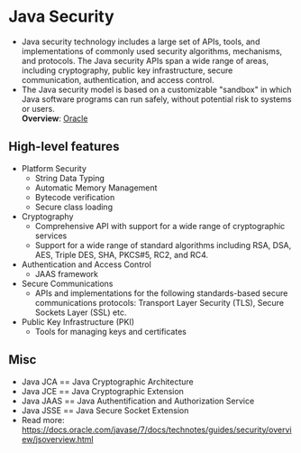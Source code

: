 # Java Security  
* Java security technology includes a large set of APIs, tools, and implementations of commonly used security algorithms, mechanisms, and protocols. The Java security APIs span a wide range of areas, including cryptography, public key infrastructure, secure communication, authentication, and access control.  
* The Java security model is based on a customizable "sandbox" in which Java software programs can run safely, without potential risk to systems or users.  
**Overview**: [Oracle](https://www.oracle.com/technetwork/java/javase/jaas/index.html)  
## High-level features
* Platform Security
	* String Data Typing
	* Automatic Memory Management
	* Bytecode verification
	* Secure class loading
* Cryptography
	* Comprehensive API with support for a wide range of cryptographic services 
	* Support for a wide range of standard algorithms including RSA, DSA, AES, Triple DES, SHA, PKCS#5, RC2, and RC4.
* Authentication and Access Control
	* JAAS framework
* Secure Communications
	* APIs and implementations for the following standards-based secure communications protocols: Transport Layer Security (TLS), Secure Sockets Layer (SSL) etc.
* Public Key Infrastructure (PKI)
	* Tools for managing keys and certificates
## Misc
* Java JCA == Java Cryptographic Architecture
* Java JCE == Java Cryptographic Extension
* Java JAAS == Java Authentification and Authorization Service
* Java JSSE == Java Secure Socket Extension
* Read more: https://docs.oracle.com/javase/7/docs/technotes/guides/security/overview/jsoverview.html
